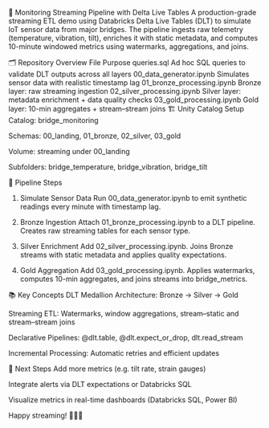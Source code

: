 🌉 Monitoring Streaming Pipeline with Delta Live Tables
A production-grade streaming ETL demo using Databricks Delta Live Tables (DLT) to simulate IoT sensor data from major bridges. The pipeline ingests raw telemetry (temperature, vibration, tilt), enriches it with static metadata, and computes 10-minute windowed metrics using watermarks, aggregations, and joins.

🗂️ Repository Overview
File	Purpose
queries.sql	Ad hoc SQL queries to validate DLT outputs across all layers
00_data_generator.ipynb	Simulates sensor data with realistic timestamp lag
01_bronze_processing.ipynb	Bronze layer: raw streaming ingestion
02_silver_processing.ipynb	Silver layer: metadata enrichment + data quality checks
03_gold_processing.ipynb	Gold layer: 10-min aggregates + stream–stream joins
🏗️ Unity Catalog Setup
Catalog: bridge_monitoring

Schemas: 00_landing, 01_bronze, 02_silver, 03_gold

Volume: streaming under 00_landing

Subfolders: bridge_temperature, bridge_vibration, bridge_tilt

🚀 Pipeline Steps
1. Simulate Sensor Data
Run 00_data_generator.ipynb to emit synthetic readings every minute with timestamp lag.

2. Bronze Ingestion
Attach 01_bronze_processing.ipynb to a DLT pipeline. Creates raw streaming tables for each sensor type.

3. Silver Enrichment
Add 02_silver_processing.ipynb. Joins Bronze streams with static metadata and applies quality expectations.

4. Gold Aggregation
Add 03_gold_processing.ipynb. Applies watermarks, computes 10-min aggregates, and joins streams into bridge_metrics.

📚 Key Concepts
DLT Medallion Architecture: Bronze → Silver → Gold

Streaming ETL: Watermarks, window aggregations, stream–static and stream–stream joins

Declarative Pipelines: @dlt.table, @dlt.expect_or_drop, dlt.read_stream

Incremental Processing: Automatic retries and efficient updates

🔮 Next Steps
Add more metrics (e.g. tilt rate, strain gauges)

Integrate alerts via DLT expectations or Databricks SQL

Visualize metrics in real-time dashboards (Databricks SQL, Power BI)

Happy streaming! 🚧🌉🚀
